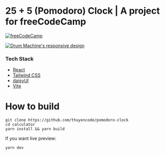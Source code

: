 # 25 + 5 (Pomodoro) Clock | A project for freeCodeCamp

[![freeCodeCamp](https://img.shields.io/badge/Built%20for-freeCodeCamp-1f425f.svg?style=for-the-badge&logo=freecodecamp&logoColor=white)](https://www.freecodecamp.org/learn/front-end-development-libraries/front-end-development-libraries-projects/build-a-25--5-clock)

[![Drum Machine's responsive design](https://i.ibb.co/tqKtmr2/Screenshot-2023-07-13-at-16-22-22-25-5-Clock-Thuyen-Code-free-Code-Camp.png)](https://ibb.co/zXxYnv2)

### Tech Stack

* [React](https://react.dev/)
* [Tailwind CSS](https://tailwindcss.com/)
* [daisyUI](https://daisyui.com/)
* [Vite](https://vitejs.dev/)

# How to build

```
git clone https://github.com/thuyencode/pomodoro-clock
cd calculator
yarn install && yarn build
```

If you want live preview:
```
yarn dev
```